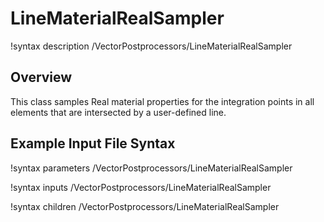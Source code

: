 # LineMaterialRealSampler

!syntax description /VectorPostprocessors/LineMaterialRealSampler

## Overview

This class samples Real material properties for the integration points
in all elements that are intersected by a user-defined line.

## Example Input File Syntax

!syntax parameters /VectorPostprocessors/LineMaterialRealSampler

!syntax inputs /VectorPostprocessors/LineMaterialRealSampler

!syntax children /VectorPostprocessors/LineMaterialRealSampler
